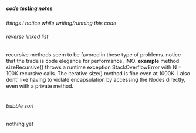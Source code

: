 ##### code testing notes
*things i notice while writing/running this code*

###### reverse linked list
recursive methods seem to be favored in these type of problems. notice that the trade is code elegance for performance, IMO.
**example** method sizeRecursive() throws a runtime exception StackOverflowError with N = 100K recursive calls.  The iterative size() method is fine even at 1000K.  I also dont' like having to violate encapsulation by accessing the Nodes directly, even with a private method.
<br><br>

###### bubble sort
nothing yet
